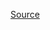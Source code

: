 [Source](https://medium.com/izettle-engineering/beginners-guide-to-web-push-notifications-using-service-workers-cb3474a17679)
